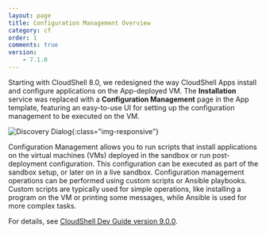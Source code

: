 ```yaml
---
layout: page
title: Configuration Management Overview
category: cf
order: 1
comments: true
version:
    - 7.1.0
---
```


Starting with CloudShell 8.0, we redesigned the way CloudShell Apps install and configure applications on the App-deployed VM. The **Installation** service was replaced with a **Configuration Management** page in the App template, featuring an easy-to-use UI for setting up the configuration management to be executed on the VM.

![Discovery Dialog]({{site.baseurl}}/assets/cf-custom-script-Configuration-Management-page.png){:class="img-responsive"}

Configuration Management allows you to run scripts that install applications on the virtual machines (VMs) deployed in the sandbox or run post-deployment configuration. This configuration can be executed as part of the sandbox setup, or later on in a live sandbox. Configuration management operations can be performed using custom scripts or Ansible playbooks. Custom scripts are typically used for simple operations, like installing a program on the VM or printing some messages, while Ansible is used for more complex tasks.

For details, see <a href="{{site.baseurl}}/configmanagement/9.0.0/cf-overview.html" target="_blank">CloudShell Dev Guide version 9.0.0</a>.